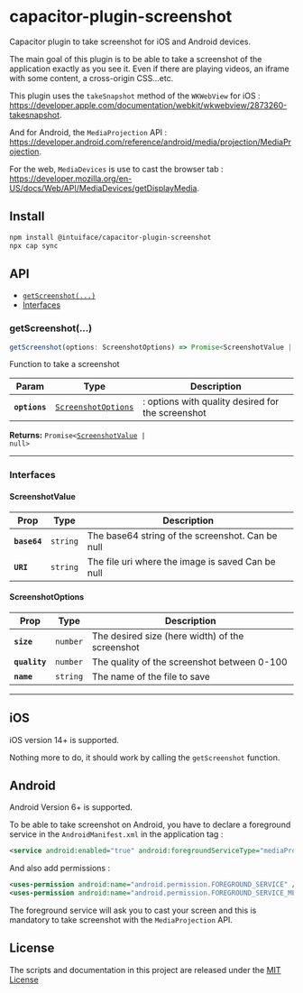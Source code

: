 # capacitor-plugin-screenshot

Capacitor plugin to take screenshot for iOS and Android devices.

The main goal of this plugin is to be able to take a screenshot of the application exactly as you see it. Even if there are playing videos, an iframe with some content, a cross-origin CSS...etc.

This plugin uses the `takeSnapshot` method of the `WKWebView` for iOS : https://developer.apple.com/documentation/webkit/wkwebview/2873260-takesnapshot.

And for Android, the `MediaProjection` API : https://developer.android.com/reference/android/media/projection/MediaProjection.

For the web, `MediaDevices` is use to cast the browser tab : https://developer.mozilla.org/en-US/docs/Web/API/MediaDevices/getDisplayMedia.

## Install

```bash
npm install @intuiface/capacitor-plugin-screenshot
npx cap sync
```

## API

<docgen-index>

* [`getScreenshot(...)`](#getscreenshot)
* [Interfaces](#interfaces)

</docgen-index>

<docgen-api>
<!--Update the source file JSDoc comments and rerun docgen to update the docs below-->

### getScreenshot(...)

```typescript
getScreenshot(options: ScreenshotOptions) => Promise<ScreenshotValue | null>
```

Function to take a screenshot

| Param         | Type                                                            | Description                                       |
| ------------- | --------------------------------------------------------------- | ------------------------------------------------- |
| **`options`** | <code><a href="#screenshotoptions">ScreenshotOptions</a></code> | : options with quality desired for the screenshot |

**Returns:** <code>Promise&lt;<a href="#screenshotvalue">ScreenshotValue</a> | null&gt;</code>

--------------------


### Interfaces


#### ScreenshotValue

| Prop         | Type                | Description                                       |
| ------------ | ------------------- | ------------------------------------------------- |
| **`base64`** | <code>string</code> | The base64 string of the screenshot. Can be null  |
| **`URI`**    | <code>string</code> | The file uri where the image is saved Can be null |


#### ScreenshotOptions

| Prop          | Type                | Description                                     |
| ------------- | ------------------- | ----------------------------------------------- |
| **`size`**    | <code>number</code> | The desired size (here width) of the screenshot |
| **`quality`** | <code>number</code> | The quality of the screenshot between 0-100     |
| **`name`**    | <code>string</code> | The name of the file to save                    |

</docgen-api>

---

## iOS

iOS version 14+ is supported.

Nothing more to do, it should work by calling the `getScreenshot` function.


## Android

Android Version 6+ is supported.

To be able to take screenshot on Android, you have to declare a foreground service in the `AndroidManifest.xml` in the application tag :

```xml
<service android:enabled="true" android:foregroundServiceType="mediaProjection" android:name="com.intuiface.plugins.screenshot.ScreenCaptureService" />
```
And also add permissions : 
```xml
<uses-permission android:name="android.permission.FOREGROUND_SERVICE" />
<uses-permission android:name="android.permission.FOREGROUND_SERVICE_MEDIA_PROJECTION" />
```

The foreground service will ask you to cast your screen and this is mandatory to take screenshot with the `MediaProjection` API.


## License

The scripts and documentation in this project are released under the [MIT License](./LICENSE)